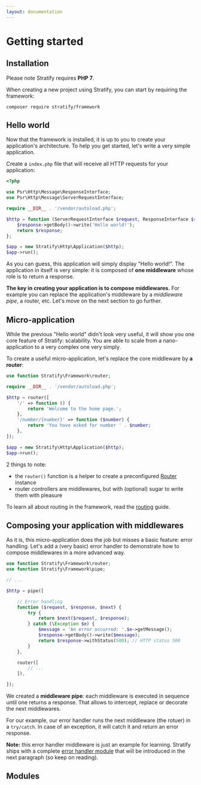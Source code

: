 ```yaml
---
layout: documentation
---
```


# Getting started

## Installation

Please note Stratify requires **PHP 7**.

When creating a new project using Stratify, you can start by requiring the framework:

```
composer require stratify/framework
```

## Hello world

Now that the framework is installed, it is up to you to create your application's architecture. To help you get started, let's write a very simple application.

Create a `index.php` file that will receive all HTTP requests for your application:

```php
<?php

use Psr\Http\Message\ResponseInterface;
use Psr\Http\Message\ServerRequestInterface;

require __DIR__ . '/vendor/autoload.php';

$http = function (ServerRequestInterface $request, ResponseInterface $response, callable $next) {
    $response->getBody()->write('Hello world!');
    return $response;
};

$app = new Stratify\Http\Application($http);
$app->run();
```

As you can guess, this application will simply display "Hello world!". The application in itself is very simple: it is composed of **one middleware** whose role is to return a response.

**The key in creating your application is to compose middlewares.** For example you can replace the application's middleware by a *middleware pipe*, a router, etc. Let's move on the next section to go further.

## Micro-application

While the previous "Hello world" didn't look very useful, it will show you one core feature of Stratify: scalability. You are able to scale from a nano-application to a very complex one very simply.

To create a useful micro-application, let's replace the core middleware by **a router**:

```php
use function Stratify\Framework\router;

require __DIR__ . '/vendor/autoload.php';

$http = router([
    '/' => function () {
        return 'Welcome to the home page.';
    },
    '/number/{number}' => function ($number) {
        return 'You have asked for number ' . $number;
    },
]);

$app = new Stratify\Http\Application($http);
$app->run();
```

2 things to note:

- the `router()` function is a helper to create a preconfigured [Router](../component/router.md) instance
- router controllers are middlewares, but with (optional) sugar to write them with pleasure

To learn all about routing in the framework, read the [routing](routing.md) guide.

## Composing your application with middlewares

As it is, this micro-application does the job but misses a basic feature: error handling. Let's add a (very basic) error handler to demonstrate how to compose middlewares in a more advanced way.

```php
use function Stratify\Framework\router;
use function Stratify\Framework\pipe;

// ...

$http = pipe([

    // Error handling
    function ($request, $response, $next) {
        try {
            return $next($request, $response);
        } catch (\Exception $e) {
            $message = 'An error occurred: '.$e->getMessage();
            $response->getBody()->write($message);
            return $response->withStatus(500); // HTTP status 500
        }
    },

    router([
        // ...
    ]),

]);
```

We created a **middleware pipe**: each middleware is executed in sequence until one returns a response. That allows to intercept, replace or decorate the next middlewares.

For our example, our error handler runs the next middleware (the rotuer) in a `try/catch`. In case of an exception, it will catch it and return an error response.

**Note:** this error handler middleware is just an example for learning. Stratify ships with a complete [error handler module](error-handling.md) that will be introduced in the next paragraph (so keep on reading).

## Modules


